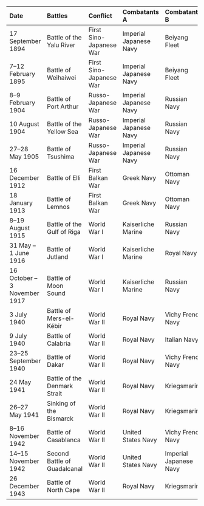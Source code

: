 | Date                         | Battles                      | Conflict                | Combatants A           | Combatants B           | Result                |
|:-----------------------------|:-----------------------------|:------------------------|:-----------------------|:-----------------------|:----------------------|
| 17 September 1894            | Battle of the Yalu River     | First Sino-Japanese War | Imperial Japanese Navy | Beiyang Fleet          | Japanese Victory.     |
| 7–12 February 1895           | Battle of Weihaiwei          | First Sino-Japanese War | Imperial Japanese Navy | Beiyang Fleet          | Japanese Victory.     |
| 8–9 February 1904            | Battle of Port Arthur        | Russo-Japanese War      | Imperial Japanese Navy | Russian Navy           | Indecisive.           |
| 10 August 1904               | Battle of the Yellow Sea     | Russo-Japanese War      | Imperial Japanese Navy | Russian Navy           | Japanese Victory.     |
| 27–28 May 1905               | Battle of Tsushima           | Russo-Japanese War      | Imperial Japanese Navy | Russian Navy           | Japanese Victory.     |
| 16 December 1912             | Battle of Elli               | First Balkan War        | Greek Navy             | Ottoman Navy           | Greek Victory.        |
| 18 January 1913              | Battle of Lemnos             | First Balkan War        | Greek Navy             | Ottoman Navy           | Greek Victory.        |
| 8–19 August 1915             | Battle of the Gulf of Riga   | World War I             | Kaiserliche Marine     | Russian Navy           | Russian Victory.      |
| 31 May – 1 June 1916         | Battle of Jutland            | World War I             | Kaiserliche Marine     | Royal Navy             | Indecisive.           |
| 16 October – 3 November 1917 | Battle of Moon Sound         | World War I             | Kaiserliche Marine     | Russian Navy           | German Victory.       |
| 3 July 1940                  | Battle of Mers-el-Kébir      | World War II            | Royal Navy             | Vichy French Navy      | British Victory.      |
| 9 July 1940                  | Battle of Calabria           | World War II            | Royal Navy             | Italian Navy           | Indecisive.           |
| 23–25 September 1940         | Battle of Dakar              | World War II            | Royal Navy             | Vichy French Navy      | Vichy French Victory. |
| 24 May 1941                  | Battle of the Denmark Strait | World War II            | Royal Navy             | Kriegsmarine           | German Victory.       |
| 26–27 May 1941               | Sinking of the Bismarck      | World War II            | Royal Navy             | Kriegsmarine           | Allied Victory.       |
| 8–16 November 1942           | Battle of Casablanca         | World War II            | United States Navy     | Vichy French Navy      | American Victory.     |
| 14–15 November 1942          | Second Battle of Guadalcanal | World War II            | United States Navy     | Imperial Japanese Navy | American Victory.     |
| 26 December 1943             | Battle of North Cape         | World War II            | Royal Navy             | Kriegsmarine           | Allied Victory.       |